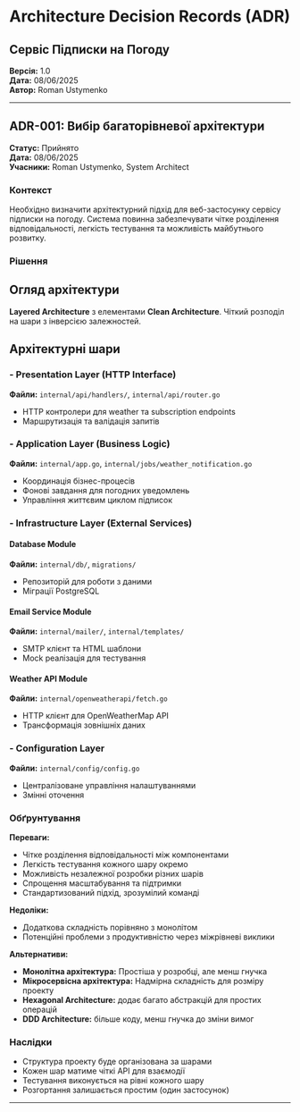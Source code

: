 # Architecture Decision Records (ADR)
## Сервіс Підписки на Погоду

**Версія:** 1.0  
**Дата:** 08/06/2025  
**Автор:** Roman Ustymenko  

---

## ADR-001: Вибір багаторівневої архітектури

**Статус:** Прийнято  
**Дата:** 08/06/2025  
**Учасники:** Roman Ustymenko, System Architect  

### Контекст

Необхідно визначити архітектурний підхід для веб-застосунку сервісу підписки на погоду. Система повинна забезпечувати чітке розділення відповідальності, легкість тестування та можливість майбутнього розвитку.

### Рішення

## Огляд архітектури

**Layered Architecture** з елементами **Clean Architecture**. Чіткий розподіл на шари з інверсією залежностей.

## Архітектурні шари

### - **Presentation Layer** (HTTP Interface)
**Файли:** `internal/api/handlers/`, `internal/api/router.go`
- HTTP контролери для weather та subscription endpoints
- Маршрутизація та валідація запитів


### - **Application Layer** (Business Logic)
**Файли:** `internal/app.go`, `internal/jobs/weather_notification.go`
- Координація бізнес-процесів
- Фонові завдання для погодних уведомлень
- Управління життєвим циклом підписок

### - **Infrastructure Layer** (External Services)

#### **Database Module**
**Файли:** `internal/db/`, `migrations/`
- Репозиторій для роботи з даними
- Міграції PostgreSQL

#### **Email Service Module**
**Файли:** `internal/mailer/`, `internal/templates/`
- SMTP клієнт та HTML шаблони
- Mock реалізація для тестування

#### **Weather API Module**
**Файли:** `internal/openweatherapi/fetch.go`
- HTTP клієнт для OpenWeatherMap API
- Трансформація зовнішніх даних

### - **Configuration Layer**
**Файли:** `internal/config/config.go`
- Централізоване управління налаштуваннями
- Змінні оточення



### Обґрунтування

**Переваги:**
- Чітке розділення відповідальності між компонентами
- Легкість тестування кожного шару окремо  
- Можливість незалежної розробки різних шарів
- Спрощення масштабування та підтримки
- Стандартизований підхід, зрозумілий команді

**Недоліки:**
- Додаткова складність порівняно з монолітом
- Потенційні проблеми з продуктивністю через міжрівневі виклики

**Альтернативи:**
- **Монолітна архітектура:** Простіша у розробці, але менш гнучка
- **Мікросервісна архітектура:** Надмірна складність для розміру проекту
- **Hexagonal Architecture:** додає багато абстракцій для простих операцій
- **DDD Architecture:** більше коду, менш гнучка до зміни вимог

### Наслідки

- Структура проекту буде організована за шарами
- Кожен шар матиме чіткі API для взаємодії
- Тестування виконується на рівні кожного шару
- Розгортання залишається простим (один застосунок)
---